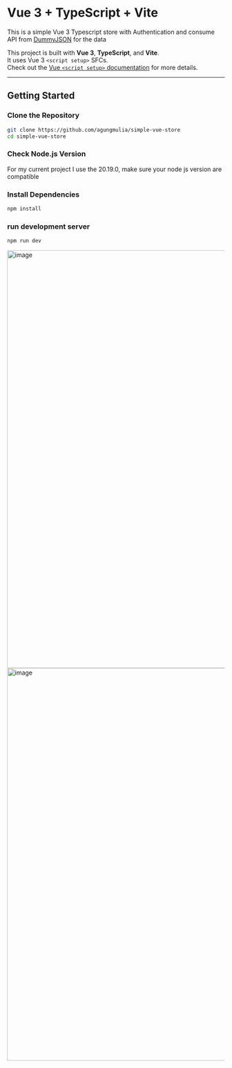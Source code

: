 # Vue 3 + TypeScript + Vite
This is a simple Vue 3 Typescript store with Authentication and consume API from [DummyJSON](https://dummyjson.com/) for the data

This project is built with **Vue 3**, **TypeScript**, and **Vite**.  
It uses Vue 3 `<script setup>` SFCs.  
Check out the [Vue `<script setup>` documentation](https://vuejs.org/api/sfc-script-setup.html) for more details.

---

## Getting Started

### Clone the Repository
```bash
git clone https://github.com/agungmulia/simple-vue-store
cd simple-vue-store
```

### Check Node.js Version
For my current project I use the 20.19.0, make sure your node js version are compatible

### Install Dependencies 
```bash
npm install
```

### run development server
```bash
npm run dev
```
<img width="1914" height="965" alt="image" src="https://github.com/user-attachments/assets/aea842a6-86c6-4f34-82ed-944316d62f56" />
<img width="1916" height="907" alt="image" src="https://github.com/user-attachments/assets/c48889fc-f730-441a-ac6e-114a8e164c29" />


